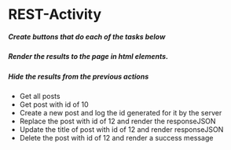 # REST-Activity

<h5>Create buttons that do each of the tasks below</h5>

<h5>Render the results to the page in html elements.</h5>

<h5>Hide the results from the previous actions</h5>

<ul>
<li>Get all posts</li>
<li>Get post with id of 10</li>
<li>Create a new post and log the id generated for it by the server</li>
<li>Replace the post with id of 12 and render the responseJSON</li>
<li>Update the title of post with id of 12 and render responseJSON</li>
<li>Delete the post with id of 12 and render a success message</li>
</ul>
 

 
